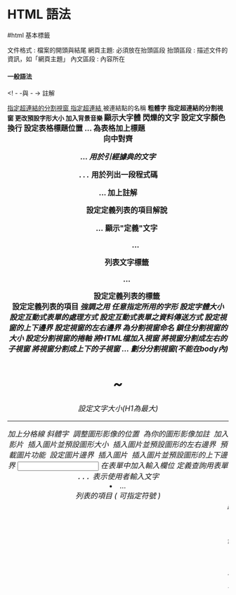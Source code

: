 # HTML 語法
#html
基本標籤

文件格式 <html> </html>: 檔案的開頭與結尾
網頁主題<title> </title>: 必須放在抬頭區段
抬頭區段<head> </head>: 描述文件的資訊，如「網頁主題」
內文區段<body> </body>: 內容所在

#### 一般語法
<! - -與 - ->
註解

<a href target>
指定超連結的分割視窗
	
<a href>
指定超連結
	
<a name=名稱>
被連結點的名稱
	
<b>
粗體字
	
<base target>
指定超連結的分割視窗
	
<basefont size>
更改預設字形大小
	
<bgsound src>
加入背景音樂
	
<big>
顯示大字體
	
<blink>
閃爍的文字
	
<body text link vlink>
設定文字顏色
	
<br>
換行
	
<caption align>
設定表格標題位置
	
<caption>...</caption>
為表格加上標題
	
<center>
向中對齊
	
<cite>...<cite>
用於引經據典的文字
	
<code>...</code>
用於列出一段程式碼
	
<comment>...</comment>
加上註解
	
<dd>
設定定義列表的項目解說
	
<dfn>...</dfn>
顯示"定義"文字
	
<dir>...</dir>
列表文字標籤
<dl>...</dl>
設定定義列表的標籤
<dt>
設定定義列表的項目
<em>
強調之用
<font face>
任意指定所用的字形
<font size>
設定字體大小
<form action>
設定互動式表單的處理方式
<form method>
設定互動式表單之資料傳送方式
<frame marginheight>
設定視窗的上下邊界
<frame marginwidth>
設定視窗的左右邊界
<frame name>
為分割視窗命名
<frame noresize>
鎖住分割視窗的大小
<frame scrolling>
設定分割視窗的捲軸
<frame src>
將HTML檔加入視窗
<frameset cols>
將視窗分割成左右的子視窗
<frameset rows>
將視窗分割成上下的子視窗
<frameset>...</frameset>
劃分分割視窗(不能在body內)
<h1>~<h6>
設定文字大小(H1為最大)
<hr>
加上分格線
<i>
斜體字
<img align>
調整圖形影像的位置
<img alt>
為你的圖形影像加註
<img dynsrc loop>
加入影片
<img height width>
插入圖片並預設圖形大小

<img hspace>
插入圖片並預設圖形的左右邊界
<img lowsrc>
預載圖片功能
<img src border>
設定圖片邊界
<img src>
插入圖片
<img vspace>
插入圖片並預設圖形的上下邊界
<input type name value>
在表單中加入輸入欄位
<isindex>
定義查詢用表單
<kbd>...</kbd>
表示使用者輸入文字
<li type>...</li>
列表的項目 ( 可指定符號 )
<marquee>
跑馬燈效果
<menu>...</menu>
條列文字標籤
<meta name="refresh" content url>
自動更新文件內容
<multiple>
可同時選擇多項的列表欄
<noframe>
定義不出現分割視窗的文字
<ol>...</ol>
有序號的列表
<option>
定義表單中列表欄的項目
<p align>
設定對齊方向
<p>
分段
<person>...</person>
顯示人名
<pre>
使用原有排列
<samp>...</samp>
用於引用字
<select>...</select>
在表單中定義列表欄
<small>
顯示小字體
<strike>
文字加橫線
<strong>
用於加強語氣
<sub>
下標字
<sup>
上標字
<table border=n>
調整表格的寬線高度
<table cellpadding>
調整資料欄位之邊界
<table cellspacing>
調整表格線的寬度
<table height>
調整表格的高度
<table width>
調整表格的寬度
<table>...</table>
產生表格的標籤
<td align>
調整表格欄位之左右對齊
<td bgcolor>
設定表格欄位之背景顏色
<td colspan rowspan>
表格欄位的合併
<td nowrap>
設定表格欄位不換行
<td valign>
調整表格欄位之上下對齊
<td width>
調整表格欄位寬度
<td>...</td>
定義表格的資料欄位
<textarea name rows cols>
表單中加入多少列的文字輸入欄
<textarea wrap>
決定文字輸入欄是自動否換行
<th>...</th>
定義表格的標頭欄位
<tr>...</tr>
定義表格每一行
<tt>
打字機字體
<u>
文字加底線
<ul type>...</ul>
無序號的列表 ( 可指定符號 )
<var>...</var>
用於顯示變數